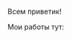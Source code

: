 <!DOCTYPE html>
<html lang="en">
<head>
    <meta charset="UTF-8">
    <title>BoWT</title>
</head>
<body>
<p> Всем приветик! </p>
<p> Мои работы тут: </p>
</body>
</html>
